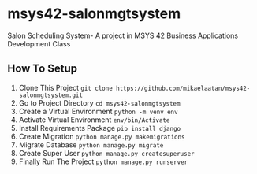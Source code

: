 # msys42-salonmgtsystem
Salon Scheduling System- A project in MSYS 42 Business Applications Development Class

## How To Setup
1. Clone This Project `git clone https://github.com/mikaelaatan/msys42-salonmgtsystem.git`
2. Go to Project Directory `cd msys42-salonmgtsystem`
3. Create a Virtual Environment `python -m venv env`
4. Activate Virtual Environment `env/bin/Activate`
5. Install Requirements Package `pip install django`
6. Create Migration `python manage.py makemigrations`
7. Migrate Database `python manage.py migrate`
8. Create Super User `python manage.py createsuperuser`
9. Finally Run The Project `python manage.py runserver`
